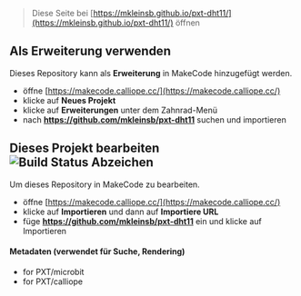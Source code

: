 
> Diese Seite bei [https://mkleinsb.github.io/pxt-dht11/](https://mkleinsb.github.io/pxt-dht11/) öffnen

## Als Erweiterung verwenden

Dieses Repository kann als **Erweiterung** in MakeCode hinzugefügt werden.

* öffne [https://makecode.calliope.cc/](https://makecode.calliope.cc/)
* klicke auf **Neues Projekt**
* klicke auf **Erweiterungen** unter dem Zahnrad-Menü
* nach **https://github.com/mkleinsb/pxt-dht11** suchen und importieren

## Dieses Projekt bearbeiten ![Build Status Abzeichen](https://github.com/mkleinsb/pxt-dht11/workflows/MakeCode/badge.svg)

Um dieses Repository in MakeCode zu bearbeiten.

* öffne [https://makecode.calliope.cc/](https://makecode.calliope.cc/)
* klicke auf **Importieren** und dann auf **Importiere URL**
* füge **https://github.com/mkleinsb/pxt-dht11** ein und klicke auf Importieren

#### Metadaten (verwendet für Suche, Rendering)

* for PXT/microbit
* for PXT/calliope

<script src="https://makecode.com/gh-pages-embed.js"></script><script>makeCodeRender("{{ site.makecode.home_url }}", "{{ site.github.owner_name }}/{{ site.github.repository_name }}");</script>
